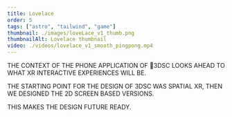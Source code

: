 ```yaml
---
title: Lovelace
order: 5
tags: ["astro", "tailwind", "game"]
thumbnail: ./images/loveLace_v1_thumb.png
thumbnailAlt: Lovelace thumbnail
video: ./videos/lovelace_v1_smooth_pingpong.mp4
---
```


THE CONTEXT OF THE PHONE APPLICATION OF 3DSC LOOKS AHEAD TO WHAT XR INTERACTIVE EXPERIENCES WILL BE.

THE STARTING POINT FOR THE DESIGN OF 3DSC WAS SPATIAL XR, THEN WE DESIGNED THE 2D SCREEN BASED VERSIONS.

THIS MAKES THE DESIGN FUTURE READY. 
